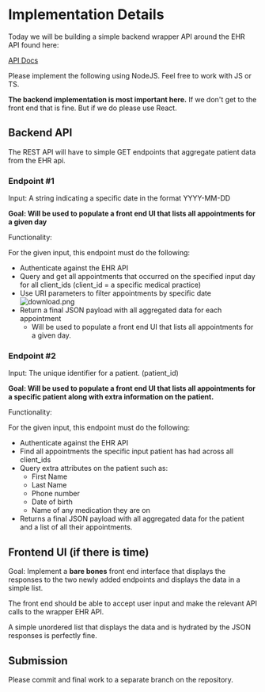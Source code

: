 # **Implementation** Details

Today we will be building a simple backend wrapper API around the EHR API found here:

[API Docs](https://apidocs.healthjump.com/)

Please implement the following using NodeJS. Feel free to work with JS or TS.

**The backend implementation is most important here.** If we don't get to the front end that is fine. But if we do please use React.

## Backend API

The REST API will have to simple GET endpoints that aggregate patient data from the EHR api.

### Endpoint #1

Input: A string indicating a specific date in the format YYYY-MM-DD

**Goal: Will be used to populate a front end UI that lists all appointments for a given day**

Functionality:

For the given input, this endpoint must do the following:

- Authenticate against the EHR API
- Query and get all appointments that occurred on the specified input day for all client_ids (client_id = a specific medical practice)
- Use URI parameters to filter appointments by specific date
  ![download.png](Technical%20Question%20-%20Patient%20Data%20Aggregation%20API%20f023e4538298494ea747b6792df2c8f4/download.png)
- Return a final JSON payload with all aggregated data for each appointment
  - Will be used to populate a front end UI that lists all appointments for a given day.

### Endpoint #2

Input: The unique identifier for a patient. (patient_id)

**Goal: Will be used to populate a front end UI that lists all appointments for a specific patient along with extra information on the patient.**

Functionality:

For the given input, this endpoint must do the following:

- Authenticate against the EHR API
- Find all appointments the specific input patient has had across all client_ids
- Query extra attributes on the patient such as:
  - First Name
  - Last Name
  - Phone number
  - Date of birth
  - Name of any medication they are on
- Returns a final JSON payload with all aggregated data for the patient and a list of all their appointments.

## Frontend UI (if there is time)

Goal: Implement a **bare bones** front end interface that displays the responses to the two newly added endpoints and displays the data in a simple list.

The front end should be able to accept user input and make the relevant API calls to the wrapper EHR API.

A simple unordered list that displays the data and is hydrated by the JSON responses is perfectly fine.

## **Submission**

Please commit and final work to a separate branch on the repository.
